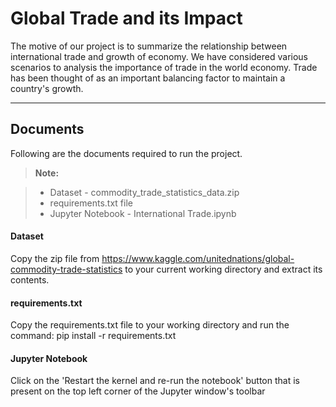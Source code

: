 Global Trade and its Impact
===================


The motive of our project is to summarize the relationship between international trade and growth of economy. We have considered various scenarios to analysis the importance of trade in the world economy. Trade has been thought of as an important balancing factor to maintain a country's growth.

----------


Documents
-------------

Following are the documents required to run the project.

> **Note:**

> - Dataset - commodity_trade_statistics_data.zip
> - requirements.txt file
> - Jupyter Notebook - International Trade.ipynb

#### <i class="icon-file"></i> Dataset

Copy the zip file from https://www.kaggle.com/unitednations/global-commodity-trade-statistics to your current working directory and extract its contents.

#### <i class="icon-file"></i> requirements.txt
Copy the requirements.txt file to your working directory and run the command:
pip install -r requirements.txt

#### <i class="icon-file"></i> Jupyter Notebook

Click on the 'Restart the kernel and re-run the notebook' button that is present on the top left corner of the Jupyter window's toolbar
